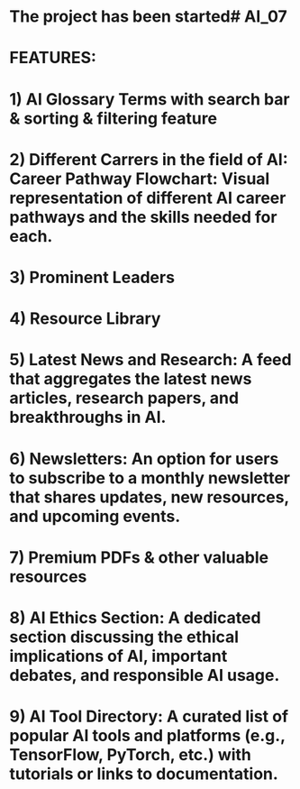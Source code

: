 # The project has been started# AI_07

# FEATURES:
# 1) AI Glossary Terms with search bar & sorting & filtering feature
# 2) Different Carrers in the field of AI: Career Pathway Flowchart: Visual representation of different AI career pathways and the skills needed for each.
# 3) Prominent Leaders
# 4) Resource Library
# 5) Latest News and Research: A feed that aggregates the latest news articles, research papers, and breakthroughs in AI.
# 6) Newsletters: An option for users to subscribe to a monthly newsletter that shares updates, new resources, and upcoming events.
# 7) Premium PDFs & other valuable resources
# 8) AI Ethics Section: A dedicated section discussing the ethical implications of AI, important debates, and responsible AI usage.
# 9) AI Tool Directory: A curated list of popular AI tools and platforms (e.g., TensorFlow, PyTorch, etc.) with tutorials or links to documentation.

